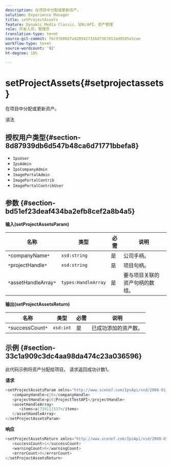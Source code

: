 ```yaml
---
description: 在项目中分配或更新资产。
solution: Experience Manager
title: setProjectAssets
feature: Dynamic Media Classic，SDK/API，资产管理
role: 开发人员，管理员
translation-type: tm+mt
source-git-commit: f6c97606d7a4209427316d7367013ad9585a5cae
workflow-type: tm+mt
source-wordcount: '92'
ht-degree: 18%

---
```



# setProjectAssets{#setprojectassets}

在项目中分配或更新资产。

语法

## 授权用户类型{#section-8d87939db6d547b48ca6d71771bbefa8}

* `IpsUser`
* `IpsAdmin`
* `IpsCompanyAdmin`
* `ImagePortalAdmin`
* `ImagePortalContrib`
* `ImagePortalContribUser`

## 参数 {#section-bd51ef23deaf434ba2efb8cef2a8b4a5}

**输入(setProjectAssetsParam)**

| 名称 | 类型 | 必需 | 说明 |
|---|---|---|---|
| `*`companyName`*` | `xsd:string` | 是 | 公司手柄。 |
| `*`projectHandle`*` | `xsd:string` | 是 | 项目句柄。 |
| `*`assetHandleArray`*` | `types:HandleArray` | 是 | 要与项目关联的资产句柄的数组。 |

**输出(setProjectAssetsReturn)**

| 名称 | 类型 | 必需 | 说明 |
|---|---|---|---|
| `*`successCount`*` | `xsd:int` | 是 | 已成功添加的资产数。 |

## 示例 {#section-33c1a909c3dc4aa98da474c23a036596}

此代码示例将资产分配给项目。 请求返回成功计数1。

**请求**

```java
<setProjectAssetsParam xmlns="http://www.scene7.com/IpsApi/xsd/2008-01-15">
   <companyHandle>c|6</companyHandle>
   <projectHandle>p|6|ProjectTestAPI</projectHandle>
   <assetHandleArray>
      <items>a|739|1|537</items>
   </assetHandleArray>
</setProjectAssetsParam>
```

**响应**

```java
<setProjectAssetsReturn xmlns="http://www.scene7.com/IpsApi/xsd/2008-01-15">
   <successCount>1</successCount>
   <warningCount>0</warningCount>
   <errorCount>0</errorCount>
</setProjectAssetsReturn>
```

